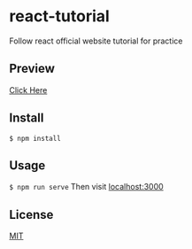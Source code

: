 # react-tutorial


Follow react official website tutorial for practice

## Preview
[Click Here](https://mya12321.github.io/react-tutorial)

## Install
`$ npm install`

## Usage
`$ npm run serve`
Then visit [localhost:3000](localhost:3000)

## License
[MIT](./LICENSE)
